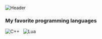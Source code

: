 ![Header](https://github.com/b0ryakha/b0ryakha/blob/main/header.gif)

### My favorite programming languages

![C++](https://img.shields.io/badge/c++-202020.svg?style=for-the-badge&logo=c%2B%2B&logoColor=%2300599C) &nbsp;
![Lua](https://img.shields.io/badge/lua-202020.svg?style=for-the-badge&logo=lua&logoColor=%232C2D72) &nbsp;
